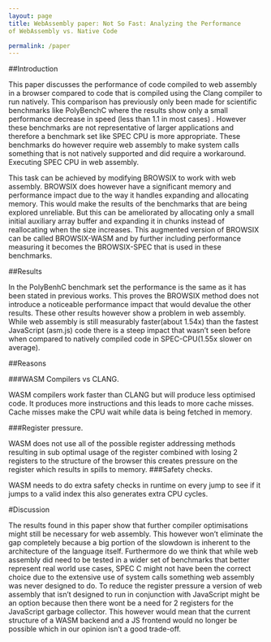 ```yaml
---
layout: page
title: WebAssembly paper: Not So Fast: Analyzing the Performance
of WebAssembly vs. Native Code

permalink: /paper
---
```

##Introduction

This paper discusses the performance of code compiled to web assembly in a browser compared to code that is compiled using the Clang compiler to run natively. This comparison has previously only been made for scientific benchmarks like PolyBenchC where the results show only a small performance decrease in speed (less than 1.1 in most cases) . However these benchmarks are not representative of larger applications and therefore a benchmark set like SPEC CPU is more appropriate. These benchmarks do however require web assembly to make system calls something that is not natively supported and did require a workaround.
Executing SPEC CPU in web assembly.

This task can be achieved by modifying BROWSIX to work with web assembly. BROWSIX does however have a significant memory and performance impact due to the way it handles expanding and allocating memory. This would make the results of the benchmarks that are being explored unreliable. But this can be ameliorated by allocating only a small initial auxiliary array buffer and expanding it in chunks instead of reallocating when the size increases. This augmented version of BROWSIX can be called BROWSIX-WASM and by further including performance measuring it becomes the BROWSIX-SPEC that is used in these benchmarks.

##Results 

In the PolyBenhC benchmark set the performance is the same as it has been stated in previous works. This proves the BROWSIX method does not introduce a noticeable performance impact that would devalue the other results. These other results however show a problem in web assembly. While web assembly is still measurably faster(about 1.54x) than the fastest JavaScript (asm.js) code there is a steep impact that wasn’t seen before when compared to natively compiled code in
SPEC-CPU(1.55x slower on average).

##Reasons

###WASM Compilers vs CLANG.

WASM compilers work faster than CLANG but will produce less optimised code. It produces more instructions and this leads to more cache misses. Cache misses make the CPU wait while data is being fetched in memory. 

###Register pressure.

WASM does not use all of the possible register addressing methods resulting in sub optimal usage of the register combined with losing 2 registers to the structure of the browser this creates pressure on the register which results in spills to memory.
###Safety checks.

WASM needs to do extra safety checks in runtime on every jump to see if it jumps to a valid index this also generates extra CPU cycles.

#Discussion

The results found in this paper show that further compiler optimisations might still be necessary for web assembly. This however won’t eliminate the gap completely because a big portion of the slowdown is inherent to the architecture of the language itself. Furthermore do we think that while web assembly did need to be tested in a wider set of benchmarks that better represent real world use cases, SPEC C might not have been the correct choice due to the extensive use of system calls something web assembly was never designed to do. To reduce the register pressure a version of web assembly that isn’t designed to run in conjunction with JavaScript might be an option because then there wont be a need for 2 registers for the JavaScript garbage collector. This however would mean that the current structure of a WASM backend and a JS frontend would no longer be possible which in our opinion isn’t a good trade-off.

